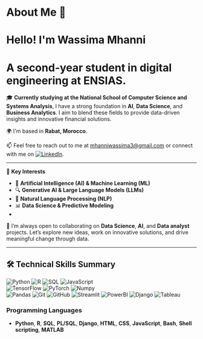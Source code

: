 # About Me 👋  
Hello! I'm **Wassima Mhanni**  
============================  

**A second-year student in digital engineering at ENSIAS.**  
======================================================  

🎓 **Currently studying at the National School of Computer Science and Systems Analysis**, I have a strong foundation in **AI**, **Data Science**, and **Business Analytics**. I aim to blend these fields to provide data-driven insights and innovative financial solutions. 

🌍 I'm based in **Rabat, Morocco**.

📫 Feel free to reach out to me at [mhanniwassima3@gmail.com](mailto:mhanniwassima3@gmail.com) or connect with me on [![LinkedIn](https://img.shields.io/badge/-LinkedIn-blue?style=flat&logo=Linkedin&logoColor=white)](https://www.linkedin.com/in/wassima-mhanni-a20270250/).

---

🧠 **Key Interests**  
- 🤖 **Artificial Intelligence (AI) & Machine Learning (ML)**  
- 🔍 **Generative AI & Large Language Models (LLMs)**  
- 💬 **Natural Language Processing (NLP)**  
- 📊 **Data Science & Predictive Modeling**
- 
🤝 I’m always open to collaborating on **Data Science**, **AI**, and **Data analyst** projects. Let’s explore new ideas, work on innovative solutions, and drive meaningful change through data.


---
## 🛠️ Technical Skills Summary

![Python](https://img.shields.io/badge/-Python-3776AB?style=flat&logo=python&logoColor=white) 
![R](https://img.shields.io/badge/-R-276DC3?style=flat&logo=r&logoColor=white)
![SQL](https://img.shields.io/badge/-SQL-4479A1?style=flat&logo=MySQL&logoColor=white) 
![JavaScript](https://img.shields.io/badge/-JavaScript-F7DF1E?style=flat&logo=JavaScript&logoColor=black)  
![TensorFlow](https://img.shields.io/badge/-TensorFlow-FF6F00?style=flat&logo=TensorFlow&logoColor=white)
![PyTorch](https://img.shields.io/badge/-PyTorch-EE4C2C?style=flat&logo=PyTorch&logoColor=white)
![Numpy](https://img.shields.io/badge/-NumPy-013243?style=flat&logo=NumPy&logoColor=white)  
![Pandas](https://img.shields.io/badge/-Pandas-150458?style=flat&logo=pandas&logoColor=white)
![Git](https://img.shields.io/badge/-Git-F05032?style=flat&logo=git&logoColor=white) 
![GitHub](https://img.shields.io/badge/-GitHub-181717?style=flat&logo=github&logoColor=white)
![Streamlit](https://img.shields.io/badge/-Streamlit-FF4B4B?style=flat&logo=streamlit&logoColor=white)
![PowerBI](https://img.shields.io/badge/-Power%20BI-F2C811?style=flat&logo=powerbi&logoColor=black)
![Django](https://img.shields.io/badge/-Django-092E20?style=flat&logo=django&logoColor=white)
![Tableau](https://img.shields.io/badge/-Tableau-E97627?style=flat&logo=tableau&logoColor=white)
### **Programming Languages**
- **Python**, **R**, **SQL**, **PL/SQL**, **Django**, **HTML**, **CSS**, **JavaScript**, **Bash**, **Shell scripting**, **MATLAB**
